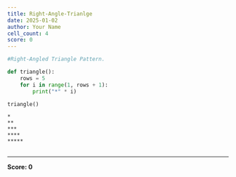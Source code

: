 ```yaml
---
title: Right-Angle-Trianlge
date: 2025-01-02
author: Your Name
cell_count: 4
score: 0
---
```


```python
#Right-Angled Triangle Pattern.
```


```python
def triangle():
    rows = 5
    for i in range(1, rows + 1):
        print("*" * i)
```


```python
triangle()
```

    *
    **
    ***
    ****
    *****



```python

```


---
**Score: 0**
